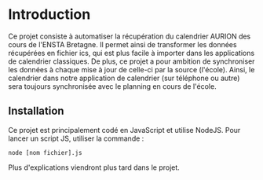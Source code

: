 # Introduction

Ce projet consiste à automatiser la récupération du calendrier AURION des cours de l'ENSTA Bretagne.
Il permet ainsi de transformer les données récupérées en fichier ics, qui est plus facile à importer dans les applications de calendrier classiques.
De plus, ce projet a pour ambition de synchroniser les données à chaque mise à jour de celle-ci par la source (l'école).
Ainsi, le calendrier dans notre application de calendrier (sur téléphone ou autre) sera toujours synchronisée avec le planning en cours de l'école.

## Installation

Ce projet est principalement codé en JavaScript et utilise NodeJS.
Pour lancer un script JS, utiliser la commande :

```nodejs
node [nom fichier].js
```

Plus d'explications viendront plus tard dans le projet.
